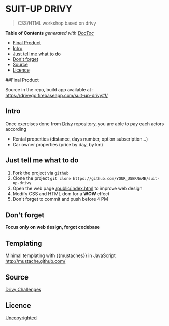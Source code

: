 # SUIT-UP DRIVY

> CSS/HTML workshop based on drivy

<!-- START doctoc generated TOC please keep comment here to allow auto update -->
<!-- DON'T EDIT THIS SECTION, INSTEAD RE-RUN doctoc TO UPDATE -->
**Table of Contents**  *generated with [DocToc](https://github.com/thlorenz/doctoc)*
- [Final Product](#final-product})
- [Intro](#intro)
- [Just tell me what to do](#just-tell-me-what-to-do)
- [Don't forget](#dont-forget)
- [Source](#source)
- [Licence](#licence)

<!-- END doctoc generated TOC please keep comment here to allow auto update -->

##Final Product

Source in the repo, build app available at : https://drivygo.firebaseapp.com/suit-up-drivy#!/

## Intro

Once exercises done from [Drivy](https://github.com/92bondstreet/suit-up-drivy) repository, you are able to pay each actors according

* Rental properties (distance, days number, option subscription...)
* Car owner properties (price by day, by km)

## Just tell me what to do

1. Fork the project via `github`
1. Clone the project `git clone https://github.com/YOUR_USERNAME/suit-up-drivy`
1. Open the web page [/public/index.html](./public/index.html) to improve web design
1. Modify CSS and HTML dom for a **WOW** effect
1. Don't forget to commit and push before 4 PM

## Don't forget

**Focus only on web design, forgot codebase**

## Templating

Minimal templating with {{mustaches}} in JavaScript http://mustache.github.com/

## Source

[Drivy Challenges](https://github.com/drivy/jobs)

## Licence

[Uncopyrighted](http://zenhabits.net/uncopyright/)
